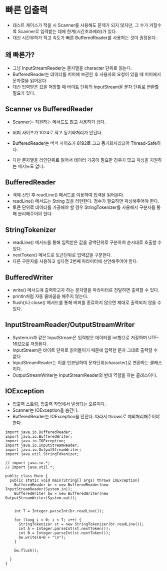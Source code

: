 # 빠른 입출력
- 테스트 케이스가 적을 시 Scanner를 사용해도 문제가 되지 않지만, 그 수가 커질수록 Scanner로 입력받는 데에 한계(시간초과에러)가 있다.
- 대신 시간부하가 적고 속도가 빠른 BufferedReader를 사용하는 것이 권장된다.

## 왜 빠른가?
- 그냥 InputStreamReader는 문자열을 character 단위로 읽는다.
- BufferedReader는 데이터를 버퍼에 보관한 후 사용자의 요청이 있을 때 버퍼에서 문자열을 읽어온다.
- 대신 입력받은 값을 저장할 때 바이트 단위의 InputStream을 문자 단위로 변환할 필요가 있다.

## Scanner vs BufferedReader
- Scanner는 지원하는 메서드도 많고 사용하기 쉽다.
- 버퍼 사이즈가 1024로 작고 동기화처리가 안된다.

- BufferedReader는 버퍼 사이즈가 8192로 크고 동기화처리되어 Thread-Safe하다.
- 다만 문자열을 라인단위로 읽어서 데이터 가공이 필요한 경우가 많고 파싱을 지원하는 메서드도 없다.

## BufferedReader
- 객체 선언 후 readLine() 메서드를 이용하여 입력을 읽어온다.
- readLine() 메서드는 String 값을 리턴한다. 정수가 필요하면 파싱해주어야 한다.
- 토큰 단위로 데이터를 가공해야 할 경우 StringTokenizer를 사용해서 구분자를 통해 분리해주어야 한다.

## StringTokenizer
- readLine() 메서드를 통해 입력받은 값을 공백단위로 구분하여 순서대로 호출할 수 있다.
- nextToken() 메서드로 토큰단위로 입력값을 구분한다.
- 다른 구분자를 사용하고 싶다면 2번째 파라미터에 선언해주어야 한다.

## BufferedWriter
- write() 메서드에 출력하고자 하는 문자열을 파라미터로 전달하면 출력할 수 있다.
- println처럼 자동 줄바꿈을 해주지 않는다. 
- flush()나 close() 메서드를 통해 버퍼를 종료하지 않으면 제대로 출력되지 않을 수 있다.

## InputStreamReader/OutputStreamWriter
- System.in과 같은 InputStream은 입력받은 데이터를 int형으로 저장하며 UTF-16값으로 저장된다. 
- InputStream은 바이트 단위로 읽어들이기 때문에 입력한 문자 그대로 출력할 수 없다
- InputStreamReader는 이를 인코딩하여 문자단위(character)로 변환하는 클래스이다.
- OutputStreamWriter는 InputStreamReader의 반대 역할을 하는 클래스이다.


## IOException
- 입출력 스트림, 입출력 작업에서 발생되는 오류이다. 
- Scanner는 IOException을 숨긴다.
- BufferedReader는 IOException을 던진다. 따라서 throws로 예외처리해주어야 한다.

```
import java.io.BufferedReader;
import java.io.BufferedWriter;
import java.io.IOException;
import java.io.InputStreamReader;
import java.io.OutputStreamWriter;
import java.util.StringTokenizer;

// import java.io.*;
// import java.util.*;

public class Main {
  public static void main(String[] args) throws IOException{
    BufferedReader br = new BufferedReader(new InputStreamReader(System.in));
    BufferedWriter bw = new BufferedWriter(new OutputStreamWriter(System.out));
    
    
    int T = Integer.parseInt(br.readLine());
    
    for (long i = 0; i < T; i++) {
      StringTokenizer st = new StringTokenizer(br.readLine());
      int A = Integer.parseInt(st.nextToken());
      int B = Integer.parseInt(st.nextToken());
      bw.write(A+B + "\n");
    }
   
    bw.flush();
    
  }
}
```